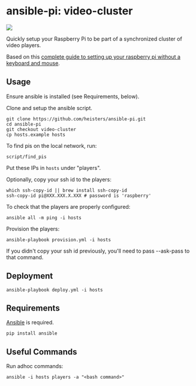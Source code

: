 ansible-pi: video-cluster
=========================

![](https://raw.github.com/scottmotte/ansible-pi/master/ansible-pi.jpg)

Quickly setup your Raspberry Pi to be part of a synchronized cluster of
video players.

Based on this [complete guide to setting up your raspberry pi without a keyboard and mouse](http://sendgrid.com/blog/complete-guide-set-raspberry-pi-without-keyboard-mouse/).

Usage
-----

Ensure ansible is installed (see Requirements, below).

Clone and setup the ansible script.

    git clone https://github.com/heisters/ansible-pi.git
    cd ansible-pi
    git checkout video-cluster
    cp hosts.example hosts

To find pis on the local network, run:

    script/find_pis

Put these IPs in `hosts` under "players".

Optionally, copy your ssh id to the players:

    which ssh-copy-id || brew install ssh-copy-id
    ssh-copy-id pi@XXX.XXX.X.XXX # password is 'raspberry'

To check that the players are properly configured:

    ansible all -m ping -i hosts

Provision the players:

    ansible-playbook provision.yml -i hosts

If you didn't copy your ssh id previously, you'll need to pass
--ask-pass to that command.

Deployment
----------

    ansible-playbook deploy.yml -i hosts

Requirements
------------

[Ansible](http://www.ansibleworks.com/) is required.

    pip install ansible

Useful Commands
---------------

Run adhoc commands:

    ansible -i hosts players -a "<bash command>"
